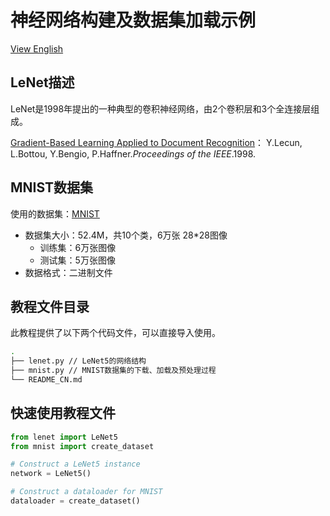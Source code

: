 # 神经网络构建及数据集加载示例

[View English](./README.md#)

## LeNet描述

LeNet是1998年提出的一种典型的卷积神经网络，由2个卷积层和3个全连接层组成。

[Gradient-Based Learning Applied to Document Recognition](https://ieeexplore.ieee.org/document/726791)： Y.Lecun, L.Bottou, Y.Bengio, P.Haffner.*Proceedings of the IEEE*.1998.

## MNIST数据集

使用的数据集：[MNIST](<http://yann.lecun.com/exdb/mnist/>)

- 数据集大小：52.4M，共10个类，6万张 28*28图像
    - 训练集：6万张图像
    - 测试集：5万张图像
- 数据格式：二进制文件

## 教程文件目录

此教程提供了以下两个代码文件，可以直接导入使用。

```bash
.
├── lenet.py // LeNet5的网络结构
├── mnist.py // MNIST数据集的下载、加载及预处理过程
└── README_CN.md
```

## 快速使用教程文件

```python
from lenet import LeNet5
from mnist import create_dataset

# Construct a LeNet5 instance
network = LeNet5()

# Construct a dataloader for MNIST
dataloader = create_dataset()
```

